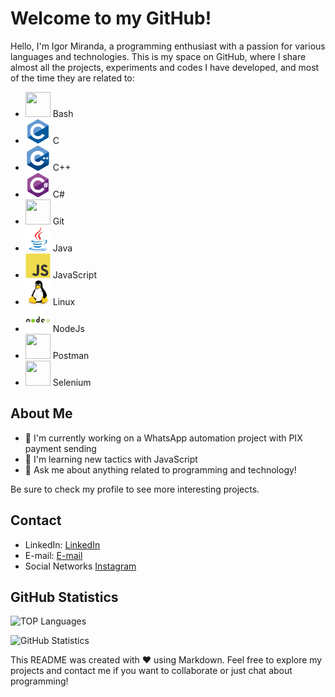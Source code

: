# Welcome to my GitHub!

Hello, I'm Igor Miranda, a programming enthusiast with a passion for various languages and technologies. This is my space on GitHub, where I share almost all the projects, experiments and codes I have developed, and most of the time they are related to:

- <img src="https://camo.githubusercontent.com/bbb327d6ba7708520eaafd13396fed64d73bf5df5c4cdd0ba03cf0843f7a9340/68747470733a2f2f7777772e766563746f726c6f676f2e7a6f6e652f6c6f676f732f676e755f626173682f676e755f626173682d69636f6e2e737667" width="40" height="40"> Bash
- <img src="https://raw.githubusercontent.com/devicons/devicon/master/icons/c/c-original.svg" width="40" height="40"> C
- <img src="https://raw.githubusercontent.com/devicons/devicon/master/icons/cplusplus/cplusplus-original.svg" width="40" height="40"> C++
- <img src="https://raw.githubusercontent.com/devicons/devicon/master/icons/csharp/csharp-original.svg" width="40" height="40"> C#
- <img src="https://camo.githubusercontent.com/fbfcb9e3dc648adc93bef37c718db16c52f617ad055a26de6dc3c21865c3321d/68747470733a2f2f7777772e766563746f726c6f676f2e7a6f6e652f6c6f676f732f6769742d73636d2f6769742d73636d2d69636f6e2e737667" width="40" height="40"> Git
- <img src="https://raw.githubusercontent.com/devicons/devicon/master/icons/java/java-original.svg" width="40" height="40"> Java
- <img src="https://raw.githubusercontent.com/devicons/devicon/master/icons/javascript/javascript-original.svg" width="40" height="40"> JavaScript
- <img src="https://raw.githubusercontent.com/devicons/devicon/master/icons/linux/linux-original.svg" width="40" height="40"> Linux
- <img src="https://raw.githubusercontent.com/devicons/devicon/master/icons/nodejs/nodejs-original-wordmark.svg" width="40" height="40"> NodeJs
- <img src="https://camo.githubusercontent.com/93b32389bf746009ca2370de7fe06c3b5146f4c99d99df65994f9ced0ba41685/68747470733a2f2f7777772e766563746f726c6f676f2e7a6f6e652f6c6f676f732f676574706f73746d616e2f676574706f73746d616e2d69636f6e2e737667" width="40" height="40"> Postman
- <img src="https://raw.githubusercontent.com/detain/svg-logos/780f25886640cef088af994181646db2f6b1a3f8/svg/selenium-logo.svg" width="40" height="40"> Selenium


## About Me

- 🔭 I'm currently working on a WhatsApp automation project with PIX payment sending
- 🌱 I'm learning new tactics with JavaScript
- 💬 Ask me about anything related to programming and technology!
  
Be sure to check my profile to see more interesting projects.

## Contact

- LinkedIn: [LinkedIn](https://www.linkedin.com/in/igorcmiranda/)
- E-mail: [E-mail](igorcmiranda3110@gmail.com)
- Social Networks [Instagram](https://www.instagram.com/igorc_miranda/)

## GitHub Statistics

![TOP Languages](https://github-readme-stats.vercel.app/api/top-langs/?username=igorcmiranda&layout=compact&theme=dracula)

![GitHub Statistics](https://github-readme-stats.vercel.app/api?username=igorcmiranda&show_icons=true&theme=dark)

This README was created with ❤️ using Markdown. Feel free to explore my projects and contact me if you want to collaborate or just chat about programming!

